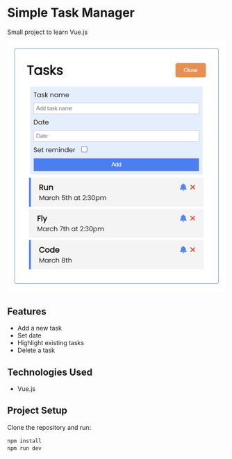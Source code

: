 # Simple Task Manager
Small project to learn Vue.js

![task manager screenshot](screenshots/image.png)

## Features
- Add a new task
- Set date
- Highlight existing tasks
- Delete a task

## Technologies Used
- Vue.js

## Project Setup

Clone the repository and run:

```sh
npm install
npm run dev
```
